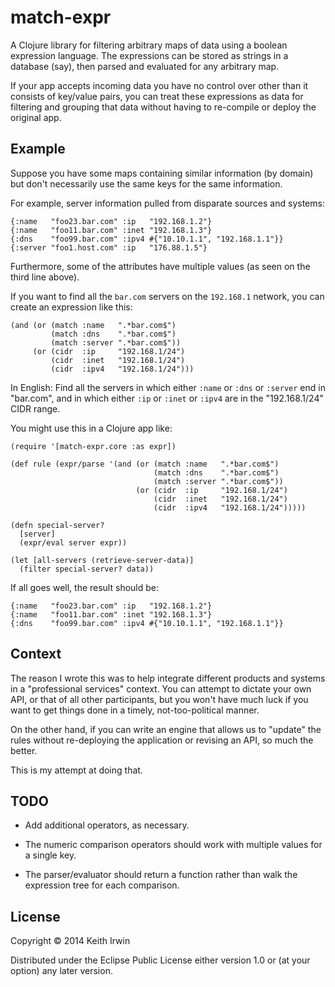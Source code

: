 # match-expr

A Clojure library for filtering arbitrary maps of data using a boolean
expression language. The expressions can be stored as strings in a
database (say), then parsed and evaluated for any arbitrary map.

If your app accepts incoming data you have no control over other than
it consists of key/value pairs, you can treat these expressions as
data for filtering and grouping that data without having to re-compile
or deploy the original app.

## Example

Suppose you have some maps containing similar information (by domain)
but don't necessarily use the same keys for the same information.

For example, server information pulled from disparate sources and
systems:

    {:name   "foo23.bar.com" :ip   "192.168.1.2"}
    {:name   "foo11.bar.com" :inet "192.168.1.3"}
    {:dns    "foo99.bar.com" :ipv4 #{"10.10.1.1", "192.168.1.1"}}
    {:server "foo1.host.com" :ip   "176.88.1.5"}

Furthermore, some of the attributes have multiple values (as seen on
the third line above).

If you want to find all the `bar.com` servers on the `192.168.1`
network, you can create an expression like this:

    (and (or (match :name   ".*bar.com$")
             (match :dns    ".*bar.com$")
             (match :server ".*bar.com$"))
         (or (cidr  :ip     "192.168.1/24")
             (cidr  :inet   "192.168.1/24")
             (cidr  :ipv4   "192.168.1/24")))


In English: Find all the servers in which either `:name` or `:dns` or
`:server` end in "bar.com", and in which either `:ip` or `:inet` or `:ipv4` are
in the "192.168.1/24" CIDR range.

You might use this in a Clojure app like:

    (require '[match-expr.core :as expr])

    (def rule (expr/parse '(and (or (match :name   ".*bar.com$")
                                    (match :dns    ".*bar.com$")
                                    (match :server ".*bar.com$"))
                                (or (cidr  :ip     "192.168.1/24")
                                    (cidr  :inet   "192.168.1/24")
                                    (cidr  :ipv4   "192.168.1/24")))))

    (defn special-server?
      [server]
      (expr/eval server expr))

    (let [all-servers (retrieve-server-data)]
      (filter special-server? data))

If all goes well, the result should be:

    {:name   "foo23.bar.com" :ip   "192.168.1.2"}
    {:name   "foo11.bar.com" :inet "192.168.1.3"}
    {:dns    "foo99.bar.com" :ipv4 #{"10.10.1.1", "192.168.1.1"}}


## Context

The reason I wrote this was to help integrate different products and
systems in a "professional services" context. You can attempt to
dictate your own API, or that of all other participants, but you won't
have much luck if you want to get things done in a timely,
not-too-political manner.

On the other hand, if you can write an engine that allows us to
"update" the rules without re-deploying the application or revising an
API, so much the better.

This is my attempt at doing that.

## TODO

 - Add additional operators, as necessary.

 - The numeric comparison operators should work with multiple
   values for a single key.

 - The parser/evaluator should return a function rather than walk the
   expression tree for each comparison.

## License

Copyright &copy; 2014 Keith Irwin

Distributed under the Eclipse Public License either version 1.0 or (at
your option) any later version.
